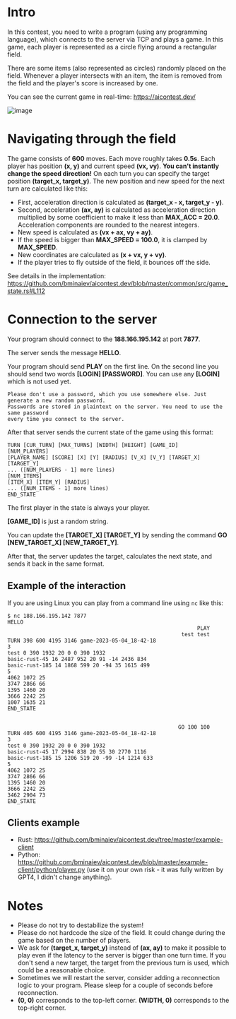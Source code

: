 # Intro

In this contest, you need to write a program (using any programming language), which
connects to the server via TCP and plays a game. In this game, each player is represented
as a circle flying around a rectangular field.

There are some items (also represented
as circles) randomly placed on the field. Whenever a player intersects with an item,
the item is removed from the field and the player's score is increased by one.

You can see the current game in real-time: https://aicontest.dev/

![image](https://user-images.githubusercontent.com/2011126/236305046-41a362c5-cb8c-4bae-9722-865cbf47f3dc.png)


# Navigating through the field

The game consists of **600** moves. Each move roughly takes **0.5s**. Each player has position **(x, y)** and current speed **(vx, vy)**. **You can't instantly change the speed direction!** On each turn you can specify the target position **(target_x, target_y)**. The new position and new speed for the next turn are calculated like this:

- First, acceleration direction is calculated as **(target_x - x, target_y - y)**.
- Second, acceleration **(ax, ay)** is calculated as acceleration direction multiplied by some coefficient to make it less than **MAX_ACC = 20.0**. Acceleration components are rounded to the nearest integers.
- New speed is calculated as **(vx + ax, vy + ay)**.
- If the speed is bigger than **MAX_SPEED = 100.0**, it is clamped by **MAX_SPEED**.
- New coordinates are calculated as **(x + vx, y + vy)**.
- If the player tries to fly outside of the field, it bounces off the side.

See details in the implementation: https://github.com/bminaiev/aicontest.dev/blob/master/common/src/game_state.rs#L112

# Connection to the server

Your program should connect to the **188.166.195.142** at port **7877**.

The server sends the message **HELLO**.

Your program should send **PLAY** on the first line.
On the second line you should send two words **[LOGIN] [PASSWORD]**. You can use any **[LOGIN]** which is not used yet.

```
Please don't use a password, which you use somewhere else. Just generate a new random password. 
Passwords are stored in plaintext on the server. You need to use the same password 
every time you connect to the server.
```

After that server sends the current state of the game using this format:

```
TURN [CUR_TURN] [MAX_TURNS] [WIDTH] [HEIGHT] [GAME_ID]
[NUM_PLAYERS]
[PLAYER_NAME] [SCORE] [X] [Y] [RADIUS] [V_X] [V_Y] [TARGET_X] [TARGET_Y]
... ([NUM_PLAYERS - 1] more lines)
[NUM_ITEMS]
[ITEM_X] [ITEM_Y] [RADIUS]
... ([NUM_ITEMS - 1] more lines)
END_STATE
```

The first player in the state is always your player.

**[GAME_ID]** is just a random string.

You can update the **[TARGET_X] [TARGET_Y]** by sending the command **GO [NEW_TARGET_X] [NEW_TARGET_Y]**.

After that, the server updates the target, calculates the next state, and sends it back in the same format.

## Example of the interaction

If you are using Linux you can play from a command line using `nc` like this:

```
$ nc 188.166.195.142 7877
HELLO
                                                            PLAY
                                                       test test
TURN 398 600 4195 3146 game-2023-05-04_18-42-18
3
test 0 390 1932 20 0 0 390 1932
basic-rust-45 16 2487 952 20 91 -14 2436 834
basic-rust-185 14 1868 599 20 -94 35 1615 499
5
4062 1072 25
3747 2866 66
1395 1460 20
3666 2242 25
1007 1635 21
END_STATE


                                                      GO 100 100
TURN 405 600 4195 3146 game-2023-05-04_18-42-18
3
test 0 390 1932 20 0 0 390 1932
basic-rust-45 17 2994 838 20 55 30 2770 1116
basic-rust-185 15 1206 519 20 -99 -14 1214 633
5
4062 1072 25
3747 2866 66
1395 1460 20
3666 2242 25
3462 2904 73
END_STATE
```

## Clients example

- Rust: https://github.com/bminaiev/aicontest.dev/tree/master/example-client
- Python: https://github.com/bminaiev/aicontest.dev/blob/master/example-client/python/player.py (use it on your own risk - it was fully written by GPT4, I didn't change anything).

# Notes

- Please do not try to destabilize the system!
- Please do not hardcode the size of the field. It could change during the game based on the number of players.
- We ask for **(target_x, target_y)** instead of **(ax, ay)** to make it possible to play even if the latency to the server is bigger than one turn time. If you don't send a new target, the target from the previous turn is used, which could be a reasonable choice.
- Sometimes we will restart the server, consider adding a reconnection logic to your program. Please sleep for a couple of seconds before reconnection.
- **(0, 0)** corresponds to the top-left corner. **(WIDTH, 0)** corresponds to the top-right corner.
